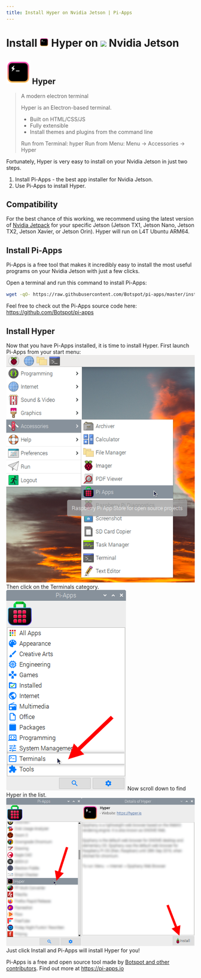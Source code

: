 ```yaml
---
title: Install Hyper on Nvidia Jetson | Pi-Apps
---
```

<div class="simple-install-content content">

# Install <img src="/img/app-icons/Hyper/icon-64.png" height=24> Hyper on <img src=https://assets.nvidiagrid.net/favicon.ico height=24> Nvidia Jetson

## <img src="/img/app-icons/Hyper/icon-64.png"> Hyper
> A modern electron terminal
> 
> Hyper is an Electron-based terminal.
>  - Built on HTML/CSS/JS
>  - Fully extensible
>  - Install themes and plugins from the command line
> 
> Run from Terminal: hyper
> Run from Menu: Menu -> Accessories -> Hyper

Fortunately, Hyper is very easy to install on your Nvidia Jetson in just two steps.
1. Install Pi-Apps - the best app installer for Nvidia Jetson.
2. Use Pi-Apps to install Hyper.
</div>
<div class="simple-install-content content">

## Compatibility
For the best chance of this working, we recommend using the latest version of [Nvidia Jetpack](https://developer.nvidia.com/embedded/jetpack-archive) for your specific Jetson (Jetson TX1, Jetson Nano, Jetson TX2, Jetson Xavier, or Jetson Orin).
Hyper will run on L4T Ubuntu ARM64.
</div>
<div class="simple-install-content content">

## Install Pi-Apps

Pi-Apps is a free tool that makes it incredibly easy to install the most useful programs on your Nvidia Jetson with just a few clicks.

Open a terminal and run this command to install Pi-Apps:
```bash
wget -qO- https://raw.githubusercontent.com/Botspot/pi-apps/master/install | bash
```
Feel free to check out the Pi-Apps source code here: https://github.com/Botspot/pi-apps
</div>
<div class="simple-install-content content">

## Install Hyper

Now that you have Pi-Apps installed, it is time to install Hyper.
First launch Pi-Apps from your start menu:
<img src="/img/start-menu.png">
Then click on the Terminals category.
<img src="/img/category-selections/Terminals.png">
Now scroll down to find Hyper in the list.
<img src="/img/app-icons/Hyper/app-selection.png">
Just click Install and Pi-Apps will install Hyper for you!
</div>
<div class="simple-install-content content">

Pi-Apps is a free and open source tool made by [Botspot and other contributors](/about/#contributors). Find out more at https://pi-apps.io
</div>
